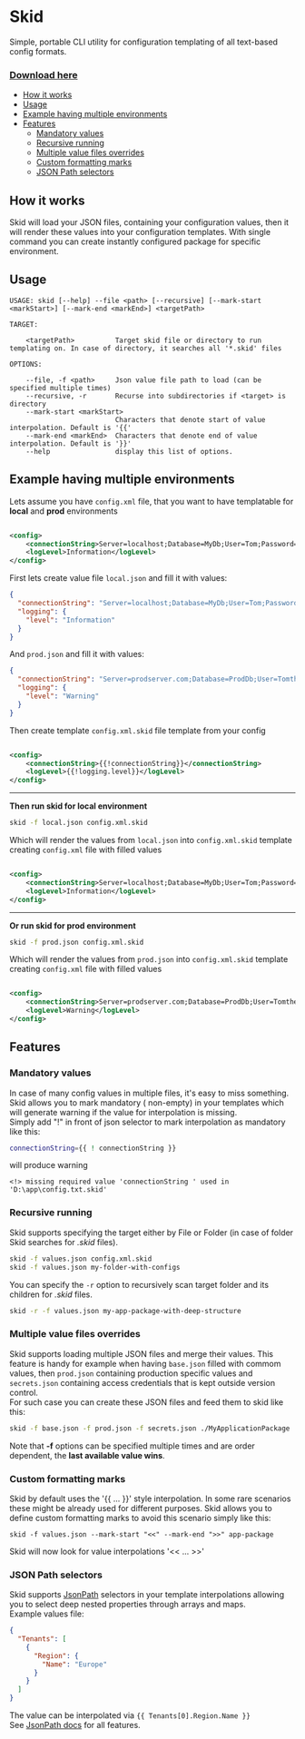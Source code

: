 # Skid

Simple, portable CLI utility for configuration templating of all text-based config formats.

### [Download here](https://github.com/Meyhem/Skid/releases/latest)

- [How it works](#how-it-works)
- [Usage](#usage)
- [Example having multiple environments](#example-having-multiple-environments)
- [Features](#features)
  * [Mandatory values](#mandatory-values)
  * [Recursive running](#recursive-running)
  * [Multiple value files overrides](#multiple-value-files-overrides)
  * [Custom formatting marks](#custom-formatting-marks)
  * [JSON Path selectors](#json-path-selectors)


## How it works

Skid will load your JSON files, containing your configuration values, then it will render these values into your
configuration templates. With single command you can create instantly configured package for specific environment.

## Usage
```
USAGE: skid [--help] --file <path> [--recursive] [--mark-start <markStart>] [--mark-end <markEnd>] <targetPath>

TARGET:

    <targetPath>          Target skid file or directory to run templating on. In case of directory, it searches all '*.skid' files

OPTIONS:

    --file, -f <path>     Json value file path to load (can be specified multiple times)
    --recursive, -r       Recurse into subdirectories if <target> is directory
    --mark-start <markStart>
                          Characters that denote start of value interpolation. Default is '{{'
    --mark-end <markEnd>  Characters that denote end of value interpolation. Default is '}}'
    --help                display this list of options.
```

## Example having multiple environments

Lets assume you have ```config.xml``` file, that you want to have templatable for **local** and **prod** environments

```xml

<config>
    <connectionString>Server=localhost;Database=MyDb;User=Tom;Password=Tom123</connectionString>
    <logLevel>Information</logLevel>
</config>
```

First lets create value file ```local.json``` and fill it with values:

```json
{
  "connectionString": "Server=localhost;Database=MyDb;User=Tom;Password=Tom123",
  "logging": {
    "level": "Information"
  }
}
```

And ```prod.json``` and fill it with values:

```json
{
  "connectionString": "Server=prodserver.com;Database=ProdDb;User=Tomtheprodadmin;Password=Tom123!",
  "logging": {
    "level": "Warning"
  }
}
```

Then create template ```config.xml.skid``` file template from your config

```xml

<config>
    <connectionString>{{!connectionString}}</connectionString>
    <logLevel>{{!logging.level}}</logLevel>
</config>
```

---
**Then run skid for local environment**

```sh
skid -f local.json config.xml.skid
```

Which will render the values from ```local.json``` into ```config.xml.skid``` template creating ```config.xml``` file
with filled values

```xml

<config>
    <connectionString>Server=localhost;Database=MyDb;User=Tom;Password=Tom123</connectionString>
    <logLevel>Information</logLevel>
</config>
```

---
**Or run skid for prod environment**

```sh
skid -f prod.json config.xml.skid
```

Which will render the values from ```prod.json``` into ```config.xml.skid``` template creating ```config.xml``` file
with filled values

```xml

<config>
    <connectionString>Server=prodserver.com;Database=ProdDb;User=Tomtheprodadmin;Password=Tom123!</connectionString>
    <logLevel>Warning</logLevel>
</config>
```

## Features

### Mandatory values

In case of many config values in multiple files, it's easy to miss something. Skid allows you to mark mandatory (
non-empty) in your templates which will generate warning if the value for interpolation is missing.  
Simply add "!" in front of json selector to mark interpolation as mandatory like this:

```sh
connectionString={{ ! connectionString }}
```

will produce warning

```
<!> missing required value 'connectionString ' used in 'D:\app\config.txt.skid'
```

### Recursive running

Skid supports specifying the target either by File or Folder (in case of folder Skid searches for _.skid_ files).

```sh
skid -f values.json config.xml.skid
skid -f values.json my-folder-with-configs
```

You can specify the ```-r``` option to recursively scan target folder and its children for _.skid_ files.

```sh
skid -r -f values.json my-app-package-with-deep-structure
```

### Multiple value files overrides

Skid supports loading multiple JSON files and merge their values. This feature is handy for example when
having ```base.json``` filled with commom values, then ```prod.json``` containing production specific values
and ```secrets.json``` containing access credentials that is kept outside version control.  
For such case you can create these JSON files and feed them to skid like this:

```sh
skid -f base.json -f prod.json -f secrets.json ./MyApplicationPackage
```

Note that **-f** options can be specified multiple times and are order dependent, the **last available value wins**.

### Custom formatting marks

Skid by default uses the '{{ ... }}' style interpolation. In some rare scenarios these might be already used for
different purposes. Skid allows you to define custom formatting marks to avoid this scenario simply like this:

```
skid -f values.json --mark-start "<<" --mark-end ">>" app-package
```

Skid will now look for value interpolations '<< ... >>'

### JSON Path selectors

Skid supports [JsonPath](https://goessner.net/articles/JsonPath/index.html#e2) selectors in your template interpolations
allowing you to select deep nested properties through arrays and maps.   
Example values file:

```json
{
  "Tenants": [
    {
      "Region": {
        "Name": "Europe"
      }
    }
  ]
}
```
The value can be interpolated via ```{{ Tenants[0].Region.Name }}```  
See [JsonPath docs](https://goessner.net/articles/JsonPath/index.html#e2) for all features.
